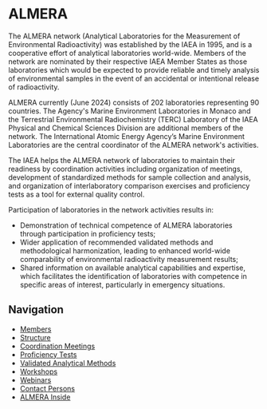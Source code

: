 # ALMERA

The ALMERA network (Analytical Laboratories for the Measurement of Environmental Radioactivity) was established by the IAEA in 1995, and is a cooperative effort of analytical laboratories world-wide. Members of the network are nominated by their respective IAEA Member States as those laboratories which would be expected to provide reliable and timely analysis of environmental samples in the event of an accidental or intentional release of radioactivity.

ALMERA currently (June 2024) consists of 202 ​laboratories representing 90 countries. The Agency's Marine Environment Laboratories in Monaco and the Terrestrial Environmental Radiochemistry (TERC) Laboratory of the IAEA Physical and Chemical Sciences Division are additional members of the network. The International Atomic Energy Agency’s Marine Environment Laboratories are the central coordinator of the ALMERA network's activities.

The IAEA helps the ALMERA network of laboratories to maintain their readiness by coordination activities including organization of meetings, development of standardized methods for sample collection and analysis, and organization of interlaboratory comparison exercises and proficiency tests as a tool for external quality control.

Participation of laboratories in the network activities results in:

- Demonstration of technical competence of ALMERA laboratories through participation in proficiency tests;
- Wider application of recommended validated methods and methodological harmonization, leading to enhanced world-wide comparability of environmental radioactivity measurement results;
- Shared information on available analytical capabilities and expertise, which facilitates the identification of laboratories with competence in specific areas of interest, particularly in emergency situations.

## Navigation

- [Members](members.md)
- [Structure](structure.md)
- [Coordination Meetings](meetings.md)
- [Proficiency Tests](tests.md)
- [Validated Analytical Methods](methods.md)
- [Workshops](workshops.md)
- [Webinars](webinars.md)
- [Contact Persons](contact.md)
- [ALMERA Inside](https://teams.microsoft.com/l/team/19:c359651111d64497970da3e1230cdd75@thread.tacv2/conversations?groupId=878cac38-f62e-4437-8d57-86cfd70a84f5&tenantId=a2f21493-a4d1-4b7f-ad07-819c824f5c4a)
